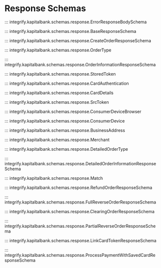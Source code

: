 # Response Schemas

::: integrify.kapitalbank.schemas.response.ErrorResponseBodySchema

::: integrify.kapitalbank.schemas.response.BaseResponseSchema

::: integrify.kapitalbank.schemas.response.CreateOrderResponseSchema

::: integrify.kapitalbank.schemas.response.OrderType

::: integrify.kapitalbank.schemas.response.OrderInformationResponseSchema

::: integrify.kapitalbank.schemas.response.StoredToken

::: integrify.kapitalbank.schemas.response.CardAuthentication

::: integrify.kapitalbank.schemas.response.CardDetails

::: integrify.kapitalbank.schemas.response.SrcToken

::: integrify.kapitalbank.schemas.response.ConsumerDeviceBrowser

::: integrify.kapitalbank.schemas.response.ConsumerDevice

::: integrify.kapitalbank.schemas.response.BusinessAddress

::: integrify.kapitalbank.schemas.response.Merchant

::: integrify.kapitalbank.schemas.response.DetailedOrderType

::: integrify.kapitalbank.schemas.response.DetailedOrderInformationResponseSchema

::: integrify.kapitalbank.schemas.response.Match

::: integrify.kapitalbank.schemas.response.RefundOrderResponseSchema

::: integrify.kapitalbank.schemas.response.FullReverseOrderResponseSchema

::: integrify.kapitalbank.schemas.response.ClearingOrderResponseSchema

::: integrify.kapitalbank.schemas.response.PartialReverseOrderResponseSchema

::: integrify.kapitalbank.schemas.response.LinkCardTokenResponseSchema

::: integrify.kapitalbank.schemas.response.ProcessPaymentWithSavedCardResponseSchema
